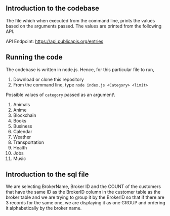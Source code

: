 ## Introduction to the codebase

The file which when executed from the command line, prints the values based on the arguments passed. The values are printed from the following API.

API Endpoint: https://api.publicapis.org/entries

## Running the code

The codebase is written in node.js. Hence, for this particular file to run,

1. Download or clone this repository
2. From the command line, type `node index.js <Category> <limit>`

Possible values of `category` passed as an argument\

1. Animals
2. Anime
3. Blockchain
4. Books
5. Business
6. Calendar
7. Weather
8. Transportation
9. Health
10. Jobs
11. Music

## Introduction to the sql file

We are selecting BrokerName, Broker ID and the COUNT of the customers that have the same ID as the BrokerID column in the customer table as the broker table and we are trying to group it by the BrokerID so that if there are 3 records for the same one, we are displaying it as one GROUP and ordering it alphabetically by the broker name.
